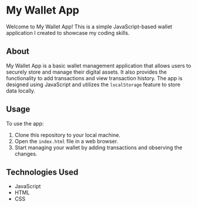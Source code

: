 # My Wallet App

Welcome to My Wallet App! This is a simple JavaScript-based wallet application I created to showcase my coding skills.

## About

My Wallet App is a basic wallet management application that allows users to securely store and manage their digital assets. It also provides the functionality to add transactions and view transaction history. The app is designed using JavaScript and utilizes the `localStorage` feature to store data locally.

## Usage

To use the app:

1. Clone this repository to your local machine.
2. Open the `index.html` file in a web browser.
3. Start managing your wallet by adding transactions and observing the changes.

## Technologies Used

- JavaScript
- HTML
- CSS
